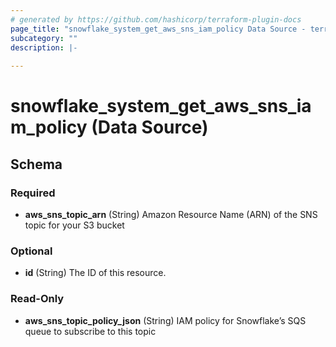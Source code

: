 ```yaml
---
# generated by https://github.com/hashicorp/terraform-plugin-docs
page_title: "snowflake_system_get_aws_sns_iam_policy Data Source - terraform-provider-snowflake"
subcategory: ""
description: |-
  
---
```


# snowflake_system_get_aws_sns_iam_policy (Data Source)





<!-- schema generated by tfplugindocs -->
## Schema

### Required

- **aws_sns_topic_arn** (String) Amazon Resource Name (ARN) of the SNS topic for your S3 bucket

### Optional

- **id** (String) The ID of this resource.

### Read-Only

- **aws_sns_topic_policy_json** (String) IAM policy for Snowflake’s SQS queue to subscribe to this topic


